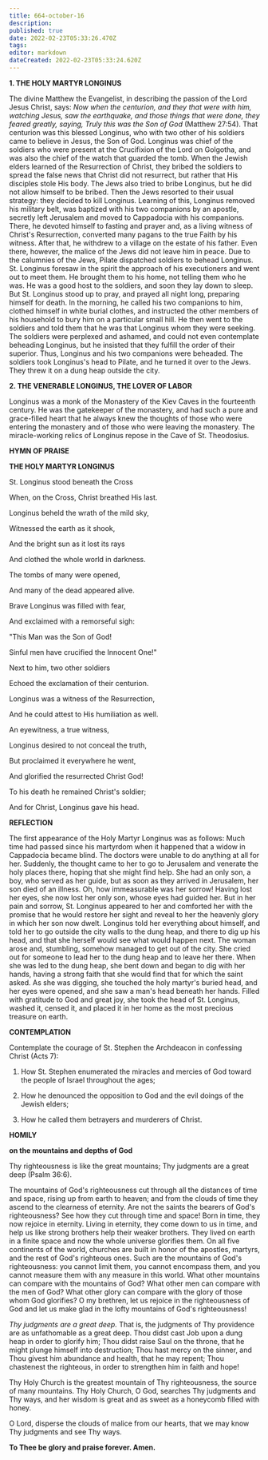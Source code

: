 ```yaml
---
title: 664-october-16
description: 
published: true
date: 2022-02-23T05:33:26.470Z
tags: 
editor: markdown
dateCreated: 2022-02-23T05:33:24.620Z
---
```



**1. THE HOLY MARTYR LONGINUS**

The divine Matthew the Evangelist, in describing the passion of the Lord Jesus Christ, says: *Now when the centurion, and they that were with him, watching Jesus, saw the earthquake, and those things that were done, they feared greatly, saying, Truly this was the Son of God* (Matthew 27:54). That centurion was this blessed Longinus, who with two other of his soldiers came to believe in Jesus, the Son of God. Longinus was chief of the soldiers who were present at the Crucifixion of the Lord on Golgotha, and was also the chief of the watch that guarded the tomb. When the Jewish elders learned of the Resurrection of Christ, they bribed the soldiers to spread the false news that Christ did not resurrect, but rather that His disciples stole His body. The Jews also tried to bribe Longinus, but he did not allow himself to be bribed. Then the Jews resorted to their usual strategy: they decided to kill Longinus. Learning of this, Longinus removed his military belt, was baptized with his two companions by an apostle, secretly left Jerusalem and moved to Cappadocia with his companions. There, he devoted himself to fasting and prayer and, as a living witness of Christ's Resurrection, converted many pagans to the true Faith by his witness. After that, he withdrew to a village on the estate of his father. Even there, however, the malice of the Jews did not leave him in peace. Due to the calumnies of the Jews, Pilate dispatched soldiers to behead Longinus. St. Longinus foresaw in the spirit the approach of his executioners and went out to meet them. He brought them to his home, not telling them who he was. He was a good host to the soldiers, and soon they lay down to sleep. But St. Longinus stood up to pray, and prayed all night long, preparing himself for death. In the morning, he called his two companions to him, clothed himself in white burial clothes, and instructed the other members of his household to bury him on a particular small hill. He then went to the soldiers and told them that he was that Longinus whom they were seeking. The soldiers were perplexed and ashamed, and could not even contemplate beheading Longinus, but he insisted that they fulfill the order of their superior. Thus, Longinus and his two companions were beheaded. The soldiers took Longinus's head to Pilate, and he turned it over to the Jews. They threw it on a dung heap outside the city.

**2. THE VENERABLE LONGINUS, THE LOVER OF LABOR**

Longinus was a monk of the Monastery of the Kiev Caves in the fourteenth century. He was the gatekeeper of the monastery, and had such a pure and grace-filled heart that he always knew the thoughts of those who were entering the monastery and of those who were leaving the monastery. The miracle-working relics of Longinus repose in the Cave of St. Theodosius.


**HYMN OF PRAISE**

**THE HOLY MARTYR LONGINUS**

St. Longinus stood beneath the Cross

When, on the Cross, Christ breathed His last.

Longinus beheld the wrath of the mild sky,

Witnessed the earth as it shook,

And the bright sun as it lost its rays

And clothed the whole world in darkness.

The tombs of many were opened,

And many of the dead appeared alive.

Brave Longinus was filled with fear,

And exclaimed with a remorseful sigh:

"This Man was the Son of God!

Sinful men have crucified the Innocent One!"

Next to him, two other soldiers

Echoed the exclamation of their centurion.

Longinus was a witness of the Resurrection,

And he could attest to His humiliation as well.

An eyewitness, a true witness,

Longinus desired to not conceal the truth,

But proclaimed it everywhere he went,

And glorified the resurrected Christ God!

To his death he remained Christ's soldier;

And for Christ, Longinus gave his head.


**REFLECTION**

The first appearance of the Holy Martyr Longinus was as follows: Much time had passed since his martyrdom when it happened that a widow in Cappadocia became blind. The doctors were unable to do anything at all for her. Suddenly, the thought came to her to go to Jerusalem and venerate the holy places there, hoping that she might find help. She had an only son, a boy, who served as her guide, but as soon as they arrived in Jerusalem, her son died of an illness. Oh, how immeasurable was her sorrow! Having lost her eyes, she now lost her only son, whose eyes had guided her. But in her pain and sorrow, St. Longinus appeared to her and comforted her with the promise that he would restore her sight and reveal to her the heavenly glory in which her son now dwelt. Longinus told her everything about himself, and told her to go outside the city walls to the dung heap, and there to dig up his head, and that she herself would see what would happen next. The woman arose and, stumbling, somehow managed to get out of the city. She cried out for someone to lead her to the dung heap and to leave her there. When she was led to the dung heap, she bent down and began to dig with her hands, having a strong faith that she would find that for which the saint asked. As she was digging, she touched the holy martyr's buried head, and her eyes were opened, and she saw a man's head beneath her hands. Filled with gratitude to God and great joy, she took the head of St. Longinus, washed it, censed it, and placed it in her home as the most precious treasure on earth.
 

**CONTEMPLATION**

Contemplate the courage of St. Stephen the Archdeacon in confessing Christ (Acts 7):

1.  How St. Stephen enumerated the miracles and mercies of God toward the people of Israel throughout the ages;

1.  How he denounced the opposition to God and the evil doings of the Jewish elders;

1.  How he called them betrayers and murderers of Christ.



**HOMILY**

**on the mountains and depths of God**

Thy righteousness is like the great mountains; Thy judgments are a great deep (Psalm 36:6).

The mountains of God's righteousness cut through all the distances of time and space, rising up from earth to heaven; and from the clouds of time they ascend to the clearness of eternity. Are not the saints the bearers of God's righteousness? See how they cut through time and space! Born in time, they now rejoice in eternity. Living in eternity, they come down to us in time, and help us like strong brothers help their weaker brothers. They lived on earth in a finite space and now the whole universe glorifies them. On all five continents of the world, churches are built in honor of the apostles, martyrs, and the rest of God's righteous ones. Such are the mountains of God's righteousness: you cannot limit them, you cannot encompass them, and you cannot measure them with any measure in this world. What other mountains can compare with the mountains of God? What other men can compare with the men of God? What other glory can compare with the glory of those whom God glorifies? O my brethren, let us rejoice in the righteousness of God and let us make glad in the lofty mountains of God's righteousness!

*Thy judgments are a great deep.* That is, the judgments of Thy providence are as unfathomable as a great deep. Thou didst cast Job upon a dung heap in order to glorify him; Thou didst raise Saul on the throne, that he might plunge himself into destruction; Thou hast mercy on the sinner, and Thou givest him abundance and health, that he may repent; Thou chastenest the righteous, in order to strengthen him in faith and hope!

Thy Holy Church is the greatest mountain of Thy righteousness, the source of many mountains. Thy Holy Church, O God, searches Thy judgments and Thy ways, and her wisdom is great and as sweet as a honeycomb filled with honey.

O Lord, disperse the clouds of malice from our hearts, that we may know Thy judgments and see Thy ways.

**To Thee be glory and praise forever. Amen.**

 
